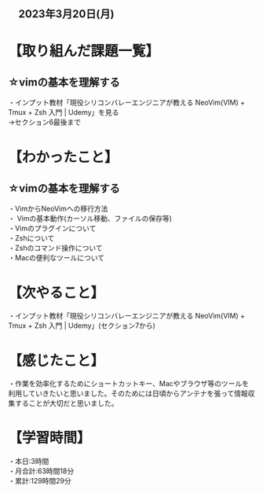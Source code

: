 ## 　2023年3月20日(月)
# 【取り組んだ課題一覧】
## ☆vimの基本を理解する  
・インプット教材「現役シリコンバレーエンジニアが教える NeoVim(VIM) + Tmux + Zsh 入門 | Udemy」を見る<br>
→セクション6最後まで
# 【わかったこと】
## ☆vimの基本を理解する
・VimからNeoVimへの移行方法<br>
・ Vimの基本動作(カーソル移動、ファイルの保存等)<br>
・Vimのプラグインについて<br>
・Zshについて<br>
・Zshのコマンド操作について<br>
・Macの便利なツールについて
# 【次やること】
・インプット教材「現役シリコンバレーエンジニアが教える NeoVim(VIM) + Tmux + Zsh 入門 | Udemy」(セクション7から)
# 【感じたこと】
・作業を効率化するためにショートカットキー、Macやブラウザ等のツールを利用していきたいと思いました。そのためには日頃からアンテナを張って情報収集することが大切だと思いました。
# 【学習時間】
・本日:3時間<br>
・月合計:63時間18分<br>
・累計:129時間29分
